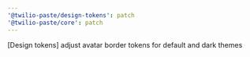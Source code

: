 ```yaml
---
'@twilio-paste/design-tokens': patch
'@twilio-paste/core': patch
---
```


[Design tokens] adjust avatar border tokens for default and dark themes
